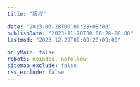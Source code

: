 ```yaml
---
title: "版权"

date: "2023-03-28T00:00:28+08:00"
publishDate: "2023-11-20T00:00:28+08:00"
lastmod: "2023-12-20T00:00:28+08:00"

onlyMain: false
robots: noindex, nofollow
sitemap_exclude: false
rss_exclude: false
---
```

